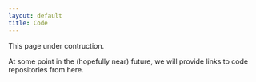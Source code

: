 ```yaml
---
layout: default
title: Code
---
```


This page under contruction.

At some point in the (hopefully near) future, we will provide links to code repositories from here.
